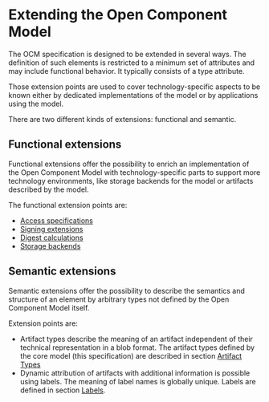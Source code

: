 # Extending the Open Component Model

The OCM specification is designed to be extended in several ways. The definition of such elements is restricted to a minimum set of attributes and may include functional behavior. It typically consists of a type attribute.

Those extension points are used to cover technology-specific aspects to be known either by dedicated implementations of the model or by applications using the model.

There are two different kinds of extensions: functional and semantic.

## Functional extensions

Functional extensions offer the possibility to enrich an implementation of the Open Component Model with technology-specific parts to support more technology environments, like storage backends for the model or artifacts described by the model.

The functional extension points are:

- [Access  specifications](../01-model/02-elements.md#access-specification)
- [Signing extensions](../02-processing/03-signing.md)
- [Digest calculations](../02-processing/04-digest.md)
- [Storage backends](../04-persistence/01-mappings.md)

## Semantic extensions

Semantic extensions offer the possibility to describe the semantics and structure of an element by arbitrary types not defined by the Open Component Model itself.

Extension points are:

- Artifact types describe the meaning of an artifact independent of their technical representation in a blob format. The artifact types defined by the core model (this specification) are described in section [Artifact Types](02-elements-toplevel.md#artifact-types)
- Dynamic attribution of artifacts with additional information is possible using labels. The meaning of label names is globally unique. Labels are defined in section [Labels](02-elements.md#labels).
